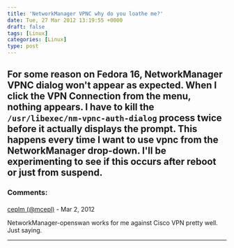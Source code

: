 ```yaml
---
title: 'NetworkManager VPNC why do you loathe me?'
date: Tue, 27 Mar 2012 13:19:55 +0000
draft: false
tags: [Linux]
categories: [Linux]
type: post
---
```


For some reason on Fedora 16, NetworkManager VPNC dialog won't appear as expected. When I click the VPN Connection from the menu, nothing appears. I have to kill the `/usr/libexec/nm-vpnc-auth-dialog` process twice before it actually displays the prompt. This happens every time I want to use vpnc from the NetworkManager drop-down. I'll be experimenting to see if this occurs after reboot or just from suspend.
---
### Comments:
####
[ceplm (@mcepl)](http://twitter.com/mcepl "mcepl@twitter.example.com") - <time datetime="2012-03-27 09:56:24">Mar 2, 2012</time>

NetworkManager-openswan works for me against Cisco VPN pretty well. Just saying.
<hr />
